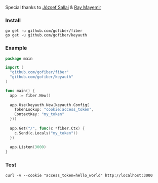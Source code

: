 Special thanks to [József Sallai](https://github.com/jozsefsallai) & [Ray Mayemir](https://github.com/raymayemir)

### Install
```
go get -u github.com/gofiber/fiber
go get -u github.com/gofiber/keyauth
```
### Example
```go
package main

import (
  "github.com/gofiber/fiber"
  "github.com/gofiber/keyauth"
)

func main() {
  app := fiber.New()
  
  app.Use(keyauth.New(keyauth.Config{
    TokenLookup: "cookie:access_token",
    ContextKey: "my_token"
  }))
  
  app.Get("/", func(c *fiber.Ctx) {
    c.Send(c.Locals("my_token"))
  })
  
  app.Listen(3000)
}
```
### Test
```curl
curl -v --cookie "access_token=hello_world" http://localhost:3000
```